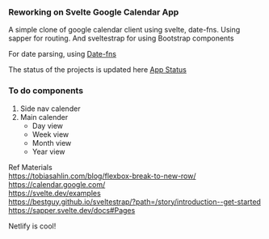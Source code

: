### Reworking on Svelte Google Calendar App
A simple clone of google calendar client using svelte, date-fns. Using sapper for routing. And sveltestrap for using Bootstrap components

For date parsing, using [Date-fns](https://date-fns.org/)

The status of the projects is updated here 
[App Status](https://quirky-boyd-6d97f4.netlify.app/)

### To do components 
1. Side nav calender
2. Main calender 
    - Day view
    - Week view
    - Month view
    - Year view

Ref Materials \
https://tobiasahlin.com/blog/flexbox-break-to-new-row/ \
https://calendar.google.com/ \
https://svelte.dev/examples \
https://bestguy.github.io/sveltestrap/?path=/story/introduction--get-started \
https://sapper.svelte.dev/docs#Pages 

Netlify is cool!